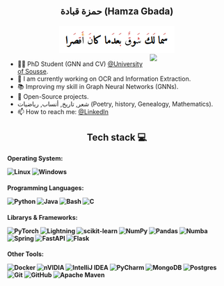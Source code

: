 <link rel="preconnect" href="https://fonts.googleapis.com">
<link rel="preconnect" href="https://fonts.gstatic.com" crossorigin>
<link href="https://fonts.googleapis.com/css2?family=Amiri+Quran&display=swap" rel="stylesheet">

<h2 align="center">
حمزة قبادة (Hamza Gbada)

[//]: # (<p style="font-family: 'Amiri Quran', serif;">سَما لَكَ شَوقٌ بَعدَما كانَ أَقصَرا )
</p>
</h2>

<div align="center">
    <img src="img.png" alt="img.png">
</div>


<div>

<img align="right" width="35%" src="https://github-readme-stats.vercel.app/api?username=HamzaGbada&theme=vue-dark&show_icons=true&hide_border=true&count_private=true">
</div>

- 👨‍🦱 PhD Student (GNN and CV) [@University of Sousse](https://uso.rnu.tn/).
- 🔭 I am currently working on OCR and Information Extraction.
- 📚 Improving my skill in Graph Neural Networks (GNNs).
- 💌 Open-Source projects.
- شعر, تاريخ, أنساب, رياضيات (Poetry, history, Genealogy, Mathematics).
- 📫 How to reach me: [@LinkedIn](https://www.linkedin.com/in/hamzagbada/)
  

<h2 align="center"> 
  Tech stack 💻
</h2>


<h4 align="left">
  
  Operating System: 
  
  ![Linux](https://img.shields.io/badge/Linux-FCC624?style=for-the-badge&logo=linux&logoColor=black)
  ![Windows](https://img.shields.io/badge/Windows-0078D6?style=for-the-badge&logo=windows&logoColor=white)
  
</h4>

<h4 align="left">
  
  Programming Languages: 
  
  ![Python](https://img.shields.io/badge/python-3670A0?style=for-the-badge&logo=python&logoColor=ffdd54)
  ![Java](https://img.shields.io/badge/java-%23ED8B00.svg?style=for-the-badge&logo=openjdk&logoColor=white)
  ![Bash](https://img.shields.io/badge/GNU%20Bash-4EAA25?style=for-the-badge&logo=GNU%20Bash&logoColor=white)
  ![C](https://img.shields.io/badge/c-%2300599C.svg?style=for-the-badge&logo=c&logoColor=white)
</h4>


<h4 align="left">
  
  Librarys & Frameworks: 
  
  ![PyTorch](https://img.shields.io/badge/PyTorch-%23EE4C2C.svg?style=for-the-badge&logo=PyTorch&logoColor=white)
  ![Lightning](https://img.shields.io/badge/PyTorch_Lightning-792EE5?style=for-the-badge&logo=PyTorch_Lightning&logoColor=white)
  ![scikit-learn](https://img.shields.io/badge/scikit--learn-%23F7931E.svg?style=for-the-badge&logo=scikit-learn&logoColor=white)
  ![NumPy](https://img.shields.io/badge/numpy-%23013243.svg?style=for-the-badge&logo=numpy&logoColor=white)
  ![Pandas](https://img.shields.io/badge/pandas-%23150458.svg?style=for-the-badge&logo=pandas&logoColor=white)
  ![Numba](https://a11ybadges.com/badge?logo=numba)
  ![Spring](https://img.shields.io/badge/spring-%236DB33F.svg?style=for-the-badge&logo=spring&logoColor=white)
  ![FastAPI](https://img.shields.io/badge/FastAPI-005571?style=for-the-badge&logo=fastapi)
  ![Flask](https://img.shields.io/badge/flask-%23000.svg?style=for-the-badge&logo=flask&logoColor=white)
  
</h4>

<h4 align="left">
    Other Tools:

  ![Docker](https://img.shields.io/badge/docker-%230db7ed.svg?style=for-the-badge&logo=docker&logoColor=white)
  ![nVIDIA](https://img.shields.io/badge/nVIDIA-%2376B900.svg?style=for-the-badge&logo=nVIDIA&logoColor=white)
  ![IntelliJ IDEA](https://img.shields.io/badge/IntelliJIDEA-000000.svg?style=for-the-badge&logo=intellij-idea&logoColor=white)
  ![PyCharm](https://img.shields.io/badge/pycharm-143?style=for-the-badge&logo=pycharm&logoColor=black&color=black&labelColor=green)
  ![MongoDB](https://img.shields.io/badge/MongoDB-%234ea94b.svg?style=for-the-badge&logo=mongodb&logoColor=white)
  ![Postgres](https://img.shields.io/badge/postgres-%23316192.svg?style=for-the-badge&logo=postgresql&logoColor=white)
  ![Git](https://img.shields.io/badge/GIT-E44C30?style=for-the-badge&logo=git&logoColor=white)
  ![GitHub](https://img.shields.io/badge/github-%23121011.svg?style=for-the-badge&logo=github&logoColor=white)
  ![Apache Maven](https://img.shields.io/badge/Apache%20Maven-C71A36?style=for-the-badge&logo=Apache%20Maven&logoColor=white)
</h4>


[//]: # (<h4 align="left">)

[//]: # (  )
[//]: # (  Progress : )

[//]: # (  )
[//]: # (  ![Rust]&#40;https://img.shields.io/badge/Rust-black?style=for-the-badge&logo=rust&logoColor=#E57324&#41;)

[//]: # (  ![FLAX]&#40;https://img.shields.io/badge/-FLAX-A8A4A3?style=for-the-badge&logo=JAX&logoColor=white&#41;)

[//]: # (  )
[//]: # (</h4>)
